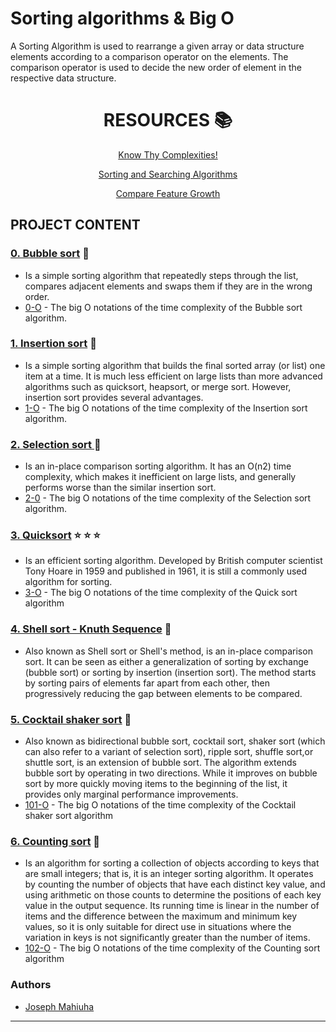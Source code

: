 # Sorting algorithms & Big O

A Sorting Algorithm is used to rearrange a given array or data structure elements according to a comparison operator on the elements. The comparison operator is used to decide the new order of element in the respective data structure.


<div align="center">


# RESOURCES :books:

[Know Thy Complexities!](https://www.bigocheatsheet.com/)

[Sorting and Searching Algorithms](https://www.programiz.com/dsa/bubble-sort)

[Compare Feature Growth](https://t.co/Li4vvOIPDe?amp=1)


<div align="left">


## PROJECT CONTENT

### [0. Bubble sort](./0-bubble_sort.c) :blue_heart:
* Is a simple sorting algorithm that repeatedly steps through the list, compares adjacent elements and swaps them if they are in the wrong order.
* [0-O](./0-O) - The big O notations of the time complexity of the Bubble sort algorithm.

### [1. Insertion sort](./1-insertion_sort_list.c) :poultry_leg:
* Is a simple sorting algorithm that builds the final sorted array (or list) one item at a time. It is much less efficient on large lists than more advanced algorithms such as quicksort, heapsort, or merge sort. However, insertion sort provides several advantages.
* [1-O](./1-O) -  The big O notations of the time complexity of the Insertion sort algorithm.

### [2. Selection sort ](./2-selection_sort.c) :clap:
*  Is an in-place comparison sorting algorithm. It has an O(n2) time complexity, which makes it inefficient on large lists, and generally performs worse than the similar insertion sort.
*  [2-0](./2-O) -  The big O notations of the time complexity of the Selection sort algorithm.

### [3. Quicksort](3-quick_sort.c) :star: :star: :star:
*  Is an efficient sorting algorithm. Developed by British computer scientist Tony Hoare in 1959 and published in 1961, it is still a commonly used algorithm for sorting.
* [3-O](./3-O) - The big O notations of the time complexity of the Quick sort algorithm

### [4. Shell sort - Knuth Sequence](100-shell_sort.c) :shell:
* Also known as Shell sort or Shell's method, is an in-place comparison sort. It can be seen as either a generalization of sorting by exchange (bubble sort) or sorting by insertion (insertion sort). The method starts by sorting pairs of elements far apart from each other, then progressively reducing the gap between elements to be compared.


### [5. Cocktail shaker sort](./101-cocktail_sort_list.c) :tropical_drink:
* Also known as bidirectional bubble sort, cocktail sort, shaker sort (which can also refer to a variant of selection sort), ripple sort, shuffle sort,or shuttle sort, is an extension of bubble sort. The algorithm extends bubble sort by operating in two directions. While it improves on bubble sort by more quickly moving items to the beginning of the list, it provides only marginal performance improvements.
* [101-O](./101-O) - The big O notations of the time complexity of the Cocktail shaker sort algorithm

### [6. Counting sort](./102-counting_sort.c) :hear_no_evil:
*  Is an algorithm for sorting a collection of objects according to keys that are small integers; that is, it is an integer sorting algorithm. It operates by counting the number of objects that have each distinct key value, and using arithmetic on those counts to determine the positions of each key value in the output sequence. Its running time is linear in the number of items and the difference between the maximum and minimum key values, so it is only suitable for direct use in situations where the variation in keys is not significantly greater than the number of items.
*  [102-O](./102-O) - The big O notations of the time complexity of the Counting sort algorithm

### Authors
* [Joseph Mahiuha](https://github.com/Mahiuha)


------


